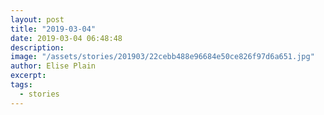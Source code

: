 ```yaml
---
layout: post
title: "2019-03-04"
date: 2019-03-04 06:48:48
description: 
image: "/assets/stories/201903/22cebb488e96684e50ce826f97d6a651.jpg"
author: Elise Plain
excerpt: 
tags: 
  - stories
---
```



<p></p>
